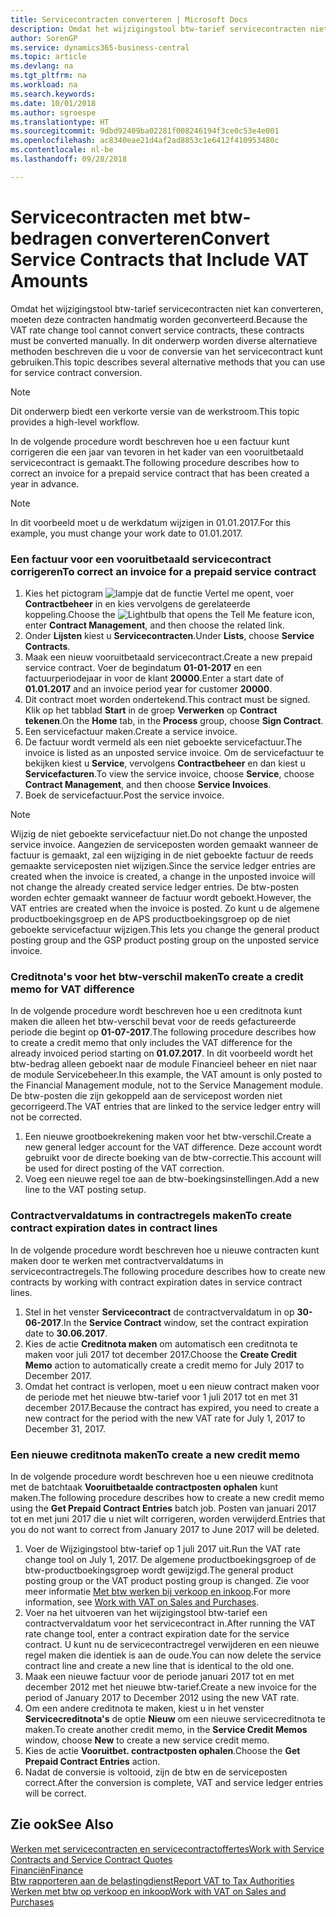 ```yaml
---
title: Servicecontracten converteren | Microsoft Docs
description: Omdat het wijzigingstool btw-tarief servicecontracten niet kan converteren, moeten deze contracten handmatig worden geconverteerd. In dit onderwerp worden diverse alternatieve methoden beschreven die u voor de conversie van het servicecontract kunt gebruiken.
author: SorenGP
ms.service: dynamics365-business-central
ms.topic: article
ms.devlang: na
ms.tgt_pltfrm: na
ms.workload: na
ms.search.keywords: 
ms.date: 10/01/2018
ms.author: sgroespe
ms.translationtype: HT
ms.sourcegitcommit: 9dbd92409ba02281f008246194f3ce0c53e4e001
ms.openlocfilehash: ac8340eae21d4af2ad8853c1e6412f410953480c
ms.contentlocale: nl-be
ms.lasthandoff: 09/28/2018

---
```

# <a name="convert-service-contracts-that-include-vat-amounts"></a><span data-ttu-id="d892b-104">Servicecontracten met btw-bedragen converteren</span><span class="sxs-lookup"><span data-stu-id="d892b-104">Convert Service Contracts that Include VAT Amounts</span></span>
<span data-ttu-id="d892b-105">Omdat het wijzigingstool btw-tarief servicecontracten niet kan converteren, moeten deze contracten handmatig worden geconverteerd.</span><span class="sxs-lookup"><span data-stu-id="d892b-105">Because the VAT rate change tool cannot convert service contracts, these contracts must be converted manually.</span></span> <span data-ttu-id="d892b-106">In dit onderwerp worden diverse alternatieve methoden beschreven die u voor de conversie van het servicecontract kunt gebruiken.</span><span class="sxs-lookup"><span data-stu-id="d892b-106">This topic describes several alternative methods that you can use for service contract conversion.</span></span>  

> [!NOTE]  
>  <span data-ttu-id="d892b-107">Dit onderwerp biedt een verkorte versie van de werkstroom.</span><span class="sxs-lookup"><span data-stu-id="d892b-107">This topic provides a high-level workflow.</span></span>  

 <span data-ttu-id="d892b-108">In de volgende procedure wordt beschreven hoe u een factuur kunt corrigeren die een jaar van tevoren in het kader van een vooruitbetaald servicecontract is gemaakt.</span><span class="sxs-lookup"><span data-stu-id="d892b-108">The following procedure describes how to correct an invoice for a prepaid service contract that has been created a year in advance.</span></span>  

> [!NOTE]  
>  <span data-ttu-id="d892b-109">In dit voorbeeld moet u de werkdatum wijzigen in 01.01.2017.</span><span class="sxs-lookup"><span data-stu-id="d892b-109">For this example, you must change your work date to 01.01.2017.</span></span>  

### <a name="to-correct-an-invoice-for-a-prepaid-service-contract"></a><span data-ttu-id="d892b-110">Een factuur voor een vooruitbetaald servicecontract corrigeren</span><span class="sxs-lookup"><span data-stu-id="d892b-110">To correct an invoice for a prepaid service contract</span></span>  
1. <span data-ttu-id="d892b-111">Kies het pictogram ![lampje dat de functie Vertel me opent](media/ui-search/search_small.png "Vertel me wat u wilt doen"), voer **Contractbeheer** in en kies vervolgens de gerelateerde koppeling.</span><span class="sxs-lookup"><span data-stu-id="d892b-111">Choose the ![Lightbulb that opens the Tell Me feature](media/ui-search/search_small.png "Tell me what you want to do") icon, enter **Contract Management**, and then choose the related link.</span></span>  
2. <span data-ttu-id="d892b-112">Onder **Lijsten** kiest u **Servicecontracten**.</span><span class="sxs-lookup"><span data-stu-id="d892b-112">Under **Lists**, choose **Service Contracts**.</span></span>  
3. <span data-ttu-id="d892b-113">Maak een nieuw vooruitbetaald servicecontract.</span><span class="sxs-lookup"><span data-stu-id="d892b-113">Create a new prepaid service contract.</span></span> <span data-ttu-id="d892b-114">Voer de begindatum **01-01-2017** en een factuurperiodejaar in voor de klant **20000**.</span><span class="sxs-lookup"><span data-stu-id="d892b-114">Enter a start date of **01.01.2017** and an invoice period year for customer **20000**.</span></span>  
4. <span data-ttu-id="d892b-115">Dit contract moet worden ondertekend.</span><span class="sxs-lookup"><span data-stu-id="d892b-115">This contract must be signed.</span></span> <span data-ttu-id="d892b-116">Klik op het tabblad **Start** in de groep **Verwerken** op **Contract tekenen**.</span><span class="sxs-lookup"><span data-stu-id="d892b-116">On the **Home** tab, in the **Process** group, choose **Sign Contract**.</span></span>  
5. <span data-ttu-id="d892b-117">Een servicefactuur maken.</span><span class="sxs-lookup"><span data-stu-id="d892b-117">Create a service invoice.</span></span>
6. <span data-ttu-id="d892b-118">De factuur wordt vermeld als een niet geboekte servicefactuur.</span><span class="sxs-lookup"><span data-stu-id="d892b-118">The invoice is listed as an unposted service invoice.</span></span> <span data-ttu-id="d892b-119">Om de servicefactuur te bekijken kiest u **Service**, vervolgens **Contractbeheer** en dan kiest u **Servicefacturen**.</span><span class="sxs-lookup"><span data-stu-id="d892b-119">To view the service invoice, choose **Service**, choose **Contract Management**, and then choose **Service Invoices**.</span></span>  
7. <span data-ttu-id="d892b-120">Boek de servicefactuur.</span><span class="sxs-lookup"><span data-stu-id="d892b-120">Post the service invoice.</span></span>  

> [!NOTE]  
>  <span data-ttu-id="d892b-121">Wijzig de niet geboekte servicefactuur niet.</span><span class="sxs-lookup"><span data-stu-id="d892b-121">Do not change the unposted service invoice.</span></span> <span data-ttu-id="d892b-122">Aangezien de serviceposten worden gemaakt wanneer de factuur is gemaakt, zal een wijziging in de niet geboekte factuur de reeds gemaakte serviceposten niet wijzigen.</span><span class="sxs-lookup"><span data-stu-id="d892b-122">Since the service ledger entries are created when the invoice is created, a change in the unposted invoice will not change the already created service ledger entries.</span></span> <span data-ttu-id="d892b-123">De btw-posten worden echter gemaakt wanneer de factuur wordt geboekt.</span><span class="sxs-lookup"><span data-stu-id="d892b-123">However, the VAT entries are created when the invoice is posted.</span></span> <span data-ttu-id="d892b-124">Zo kunt u de algemene productboekingsgroep en de APS productboekingsgroep op de niet geboekte servicefactuur wijzigen.</span><span class="sxs-lookup"><span data-stu-id="d892b-124">This lets you change the general product posting group and the GSP product posting group on the unposted service invoice.</span></span>  

### <a name="to-create-a-credit-memo-for-vat-difference"></a><span data-ttu-id="d892b-125">Creditnota's voor het btw-verschil maken</span><span class="sxs-lookup"><span data-stu-id="d892b-125">To create a credit memo for VAT difference</span></span>  
<span data-ttu-id="d892b-126">In de volgende procedure wordt beschreven hoe u een creditnota kunt maken die alleen het btw-verschil bevat voor de reeds gefactureerde periode die begint op **01-07-2017**.</span><span class="sxs-lookup"><span data-stu-id="d892b-126">The following procedure describes how to create a credit memo that only includes the VAT difference for the already invoiced period starting on **01.07.2017**.</span></span> <span data-ttu-id="d892b-127">In dit voorbeeld wordt het btw-bedrag alleen geboekt naar de module Financieel beheer en niet naar de module Servicebeheer.</span><span class="sxs-lookup"><span data-stu-id="d892b-127">In this example, the VAT amount is only posted to the Financial Management module, not to the Service Management module.</span></span> <span data-ttu-id="d892b-128">De btw-posten die zijn gekoppeld aan de servicepost worden niet gecorrigeerd.</span><span class="sxs-lookup"><span data-stu-id="d892b-128">The VAT entries that are linked to the service ledger entry will not be corrected.</span></span>  

1. <span data-ttu-id="d892b-129">Een nieuwe grootboekrekening maken voor het btw-verschil.</span><span class="sxs-lookup"><span data-stu-id="d892b-129">Create a new general ledger account for the VAT difference.</span></span> <span data-ttu-id="d892b-130">Deze account wordt gebruikt voor de directe boeking van de btw-correctie.</span><span class="sxs-lookup"><span data-stu-id="d892b-130">This account will be used for direct posting of the VAT correction.</span></span>  
2. <span data-ttu-id="d892b-131">Voeg een nieuwe regel toe aan de btw-boekingsinstellingen.</span><span class="sxs-lookup"><span data-stu-id="d892b-131">Add a new line to the VAT posting setup.</span></span>  

### <a name="to-create-contract-expiration-dates-in-contract-lines"></a><span data-ttu-id="d892b-132">Contractvervaldatums in contractregels maken</span><span class="sxs-lookup"><span data-stu-id="d892b-132">To create contract expiration dates in contract lines</span></span>  
<span data-ttu-id="d892b-133">In de volgende procedure wordt beschreven hoe u nieuwe contracten kunt maken door te werken met contractvervaldatums in servicecontractregels.</span><span class="sxs-lookup"><span data-stu-id="d892b-133">The following procedure describes how to create new contracts by working with contract expiration dates in service contract lines.</span></span>  

1. <span data-ttu-id="d892b-134">Stel in het venster **Servicecontract** de contractvervaldatum in op **30-06-2017**.</span><span class="sxs-lookup"><span data-stu-id="d892b-134">In the **Service Contract** window, set the contract expiration date to **30.06.2017**.</span></span>  
2. <span data-ttu-id="d892b-135">Kies de actie **Creditnota maken** om automatisch een creditnota te maken voor juli 2017 tot december 2017.</span><span class="sxs-lookup"><span data-stu-id="d892b-135">Choose the **Create Credit Memo** action to automatically create a credit memo for July 2017 to December 2017.</span></span>  
3. <span data-ttu-id="d892b-136">Omdat het contract is verlopen, moet u een nieuw contract maken voor de periode met het nieuwe btw-tarief voor 1 juli 2017 tot en met 31 december 2017.</span><span class="sxs-lookup"><span data-stu-id="d892b-136">Because the contract has expired, you need to create a new contract for the period with the new VAT rate for July 1, 2017 to December 31, 2017.</span></span>  

### <a name="to-create-a-new-credit-memo"></a><span data-ttu-id="d892b-137">Een nieuwe creditnota maken</span><span class="sxs-lookup"><span data-stu-id="d892b-137">To create a new credit memo</span></span>  
<span data-ttu-id="d892b-138">In de volgende procedure wordt beschreven hoe u een nieuwe creditnota met de batchtaak **Vooruitbetaalde contractposten ophalen** kunt maken.</span><span class="sxs-lookup"><span data-stu-id="d892b-138">The following procedure describes how to create a new credit memo using the **Get Prepaid Contract Entries** batch job.</span></span> <span data-ttu-id="d892b-139">Posten van januari 2017 tot en met juni 2017 die u niet wilt corrigeren, worden verwijderd.</span><span class="sxs-lookup"><span data-stu-id="d892b-139">Entries that you do not want to correct from January 2017 to June 2017 will be deleted.</span></span>  

1. <span data-ttu-id="d892b-140">Voer de Wijzigingstool btw-tarief op 1 juli 2017 uit.</span><span class="sxs-lookup"><span data-stu-id="d892b-140">Run the VAT rate change tool on July 1, 2017.</span></span> <span data-ttu-id="d892b-141">De algemene productboekingsgroep of de btw-productboekingsgroep wordt gewijzigd.</span><span class="sxs-lookup"><span data-stu-id="d892b-141">The general product posting group or the VAT product posting group is changed.</span></span> <span data-ttu-id="d892b-142">Zie voor meer informatie [Met btw werken bij verkoop en inkoop](finance-work-with-vat.md).</span><span class="sxs-lookup"><span data-stu-id="d892b-142">For more information, see [Work with VAT on Sales and Purchases](finance-work-with-vat.md).</span></span>  
2. <span data-ttu-id="d892b-143">Voer na het uitvoeren van het wijzigingstool btw-tarief een contractvervaldatum voor het servicecontract in.</span><span class="sxs-lookup"><span data-stu-id="d892b-143">After running the VAT rate change tool, enter a contract expiration date for the service contract.</span></span> <span data-ttu-id="d892b-144">U kunt nu de servicecontractregel verwijderen en een nieuwe regel maken die identiek is aan de oude.</span><span class="sxs-lookup"><span data-stu-id="d892b-144">You can now delete the service contract line and create a new line that is identical to the old one.</span></span>  
3. <span data-ttu-id="d892b-145">Maak een nieuwe factuur voor de periode januari 2017 tot en met december 2012 met het nieuwe btw-tarief.</span><span class="sxs-lookup"><span data-stu-id="d892b-145">Create a new invoice for the period of January 2017 to December 2012 using the new VAT rate.</span></span>  
4. <span data-ttu-id="d892b-146">Om een andere creditnota te maken, kiest u in het venster **Servicecreditnota's** de optie **Nieuw** om een nieuwe servicecreditnota te maken.</span><span class="sxs-lookup"><span data-stu-id="d892b-146">To create another credit memo, in the **Service Credit Memos** window, choose **New** to create a new service credit memo.</span></span>  
5. <span data-ttu-id="d892b-147">Kies de actie **Vooruitbet. contractposten ophalen**.</span><span class="sxs-lookup"><span data-stu-id="d892b-147">Choose the **Get Prepaid Contract Entries** action.</span></span>  
6. <span data-ttu-id="d892b-148">Nadat de conversie is voltooid, zijn de btw en de serviceposten correct.</span><span class="sxs-lookup"><span data-stu-id="d892b-148">After the conversion is complete, VAT and service ledger entries will be correct.</span></span>  

## <a name="see-also"></a><span data-ttu-id="d892b-149">Zie ook</span><span class="sxs-lookup"><span data-stu-id="d892b-149">See Also</span></span>  
[<span data-ttu-id="d892b-150">Werken met servicecontracten en servicecontractoffertes</span><span class="sxs-lookup"><span data-stu-id="d892b-150">Work with Service Contracts and Service Contract Quotes</span></span>](service-how-to-create-service-contracts-and-service-contract-quotes.md)  
[<span data-ttu-id="d892b-151">Financiën</span><span class="sxs-lookup"><span data-stu-id="d892b-151">Finance</span></span>](finance.md)  
[<span data-ttu-id="d892b-152">Btw rapporteren aan de belastingdienst</span><span class="sxs-lookup"><span data-stu-id="d892b-152">Report VAT to Tax Authorities</span></span>](finance-how-report-vat.md)  
[<span data-ttu-id="d892b-153">Werken met btw op verkoop en inkoop</span><span class="sxs-lookup"><span data-stu-id="d892b-153">Work with VAT on Sales and Purchases</span></span>](finance-work-with-vat.md)  


